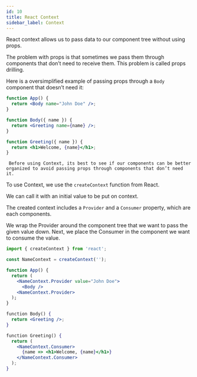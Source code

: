 ```yaml
---
id: 10
title: React Context
sidebar_label: Context
---
```


React context allows us to pass data to our component tree without using props.

The problem with props is that sometimes we pass them through components that don’t need to receive them. This problem is called props drilling.

Here is a oversimplified example of passing props through a `Body` component that doesn’t need it:

```jsx
function App() {
  return <Body name="John Doe" />;
}

function Body({ name }) {
  return <Greeting name={name} />;
}

function Greeting({ name }) {
  return <h1>Welcome, {name}</h1>;
}
```

` Before using Context, its best to see if our components can be better organized to avoid passing props through components that don’t need it.`

To use Context, we use the `createContext` function from React.

We can call it with an initial value to be put on context.

The created context includes a `Provider` and a `Consumer` property, which are each components.

We wrap the Provider around the component tree that we want to pass the given value down. Next, we place the Consumer in the component we want to consume the value.

```jsx
import { createContext } from 'react';

const NameContext = createContext('');

function App() {
  return (
    <NameContext.Provider value="John Doe">
      <Body />
    <NameContext.Provider>
  );
} 

function Body() {
  return <Greeting />;
} 

function Greeting() {
  return (
    <NameContext.Consumer>
      {name => <h1>Welcome, {name}</h1>}
    </NameContext.Consumer>
  );
}
```
